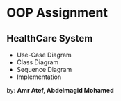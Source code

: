# OOP Assignment

## HealthCare System

- Use-Case Diagram
- Class Diagram
- Sequence Diagram
- Implementation

by: **Amr Atef, Abdelmagid Mohamed**
